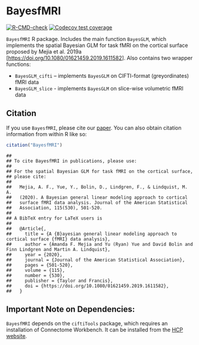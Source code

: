 
<!-- README.md is generated from README.Rmd. Please edit that file -->

# BayesfMRI

<!-- badges: start -->

[![R-CMD-check](https://github.com/mandymejia/BayesfMRI/workflows/R-CMD-check/badge.svg)](https://github.com/mandymejia/BayesfMRI/actions)
[![Codecov test
coverage](https://codecov.io/gh/mandymejia/BayesfMRI/branch/master/graph/badge.svg)](https://app.codecov.io/gh/mandymejia/BayesfMRI?branch=master)
<!-- badges: end -->

`BayesfMRI` R package. Includes the main function `BayesGLM`, which
implements the spatial Bayesian GLM for task fMRI on the cortical
surface proposed by Mejia et al. 2019a
\[<https://doi.org/10.1080/01621459.2019.1611582>\]. Also contains two
wrapper functions:

-   `BayesGLM_cifti` – implements `BayesGLM` on CIFTI-format
    (greyordinates) fMRI data
-   `BayesGLM_slice` - implements `BayesGLM` on slice-wise volumetric
    fMRI data

## Citation

If you use `BayesfMRI`, please cite our
[paper](https://doi.org/10.1080/01621459.2019.1611582). You can also
obtain citation information from within R like so:

``` r
citation("BayesfMRI")
```

    ## 
    ## To cite BayesfMRI in publications, please use:
    ## 
    ## For the spatial Bayesian GLM for task fMRI on the cortical surface,
    ## please cite:
    ## 
    ##   Mejia, A. F., Yue, Y., Bolin, D., Lindgren, F., & Lindquist, M. A.
    ##   (2020). A Bayesian general linear modeling approach to cortical
    ##   surface fMRI data analysis. Journal of the American Statistical
    ##   Association, 115(530), 501-520.
    ## 
    ## A BibTeX entry for LaTeX users is
    ## 
    ##   @Article{,
    ##     title = {A {B}ayesian general linear modeling approach to cortical surface {fMRI} data analysis},
    ##     author = {Amanda F. Mejia and Yu (Ryan) Yue and David Bolin and Finn Lindgren and Martin A. Lindquist},
    ##     year = {2020},
    ##     journal = {Journal of the American Statistical Association},
    ##     pages = {501-520},
    ##     volume = {115},
    ##     number = {530},
    ##     publisher = {Taylor and Francis},
    ##     doi = {https://doi.org/10.1080/01621459.2019.1611582},
    ##   }

## Important Note on Dependencies:

`BayesfMRI` depends on the `ciftiTools` package, which requires an
installation of Connectome Workbench. It can be installed from the [HCP
website](https://www.humanconnectome.org/software/get-connectome-workbench).

<!-- The INLA package is required, which, due to a CRAN policy, will not be installed automatically. You can obtain it by running `install.packages("INLA", repos=c(getOption("repos"), INLA="https://inla.r-inla-download.org/R/stable"), dep=FALSE)`.  The default R-INLA binaries are built on Ubuntu1604. Instructions on how to obtain binaries for other Linux builds are available at https://www.r-inla.org/events/alternativelinuxbuilds.  **Note: INLA must be installed before installing `BayesfMRI`.**

An INLA-PARDISO license is also required for computational efficiency.  To obtain an INLA-PARDISO license, run `inla.pardiso()` in R after running `library(INLA)`. Once you obtain a license, point to it using `INLA::inla.setOption(pardiso.license = "pardiso.lic")` followed by `INLA::inla.pardiso.check()` to ensure that PARDISO is successfully installed and running. -->
